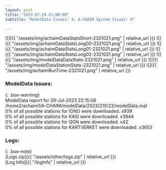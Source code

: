 ```yaml
---
layout: post
title: "2023-07-29 21:00:00"
subtitle: "ModelData Issues: 4; A-CHAIM System Issues: 0"

---
```


![]({{ "/assets/img/achaimDataStatsShort-2321021.png" | relative_url }})
![]({{ "/assets/img/achaimDataStatsLong00-2321021.png" | relative_url }})
![]({{ "/assets/img/achaimDataStatsLong01-2321021.png" | relative_url }})
![]({{ "/assets/img/achaimDataStatsLong02-2321021.png" | relative_url }})
![]({{ "/assets/img/modelDataDataStats-2321021.png" | relative_url }})
![]({{ "/assets/img/modelDataStationStats-2321021.png" | relative_url }})
![]({{ "/assets/img/achaimRunTime-2321021.png" | relative_url }})


### ModelData Issues:  
  
{: .box-warning}  
 ModelData report for 29-Jul-2023 22:15:08   
 /home2/achaim1/A-CHAIM/modelData/2023/210/22/modelData.mat   
 0% of all possible stations for IONO were downloaded. x939   
 0% of all possible stations for KASI were downloaded. x3944   
 0% of all possible stations for QGN were downloaded. x42   
 0% of all possible stations for KARTVERKET were downloaded. x3653   
  


### Logs:  
  
{: .box-note}  
[Logs.zip]({{ "/assets/other/logs.zip" | relative_url }})  
[Log Info]({{ "/logInfo" | relative_url }})  
